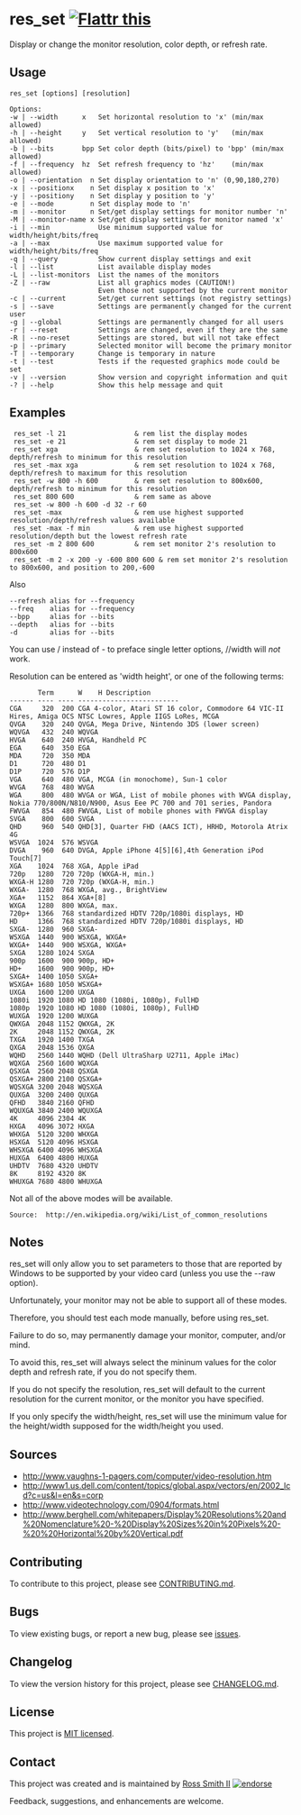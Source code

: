 # res_set [![Flattr this][flatter_png]][flatter]

Display or change the monitor resolution, color depth, or refresh rate.

## Usage

````
res_set [options] [resolution]

Options:
-w | --width      x   Set horizontal resolution to 'x' (min/max allowed)
-h | --height     y   Set vertical resolution to 'y'   (min/max allowed)
-b | --bits       bpp Set color depth (bits/pixel) to 'bpp' (min/max allowed)
-f | --frequency  hz  Set refresh frequency to 'hz'    (min/max allowed)
-o | --orientation  n Set display orientation to 'n' (0,90,180,270)
-x | --positionx    n Set display x position to 'x'
-y | --positiony    n Set display y position to 'y'
-e | --mode         n Set display mode to 'n'
-m | --monitor      n Set/get display settings for monitor number 'n'
-M | --monitor-name x Set/get display settings for monitor named 'x'
-i | --min            Use minimum supported value for width/height/bits/freq
-a | --max            Use maximum supported value for width/height/bits/freq
-q | --query          Show current display settings and exit
-l | --list           List available display modes
-L | --list-monitors  List the names of the monitors
-Z | --raw            List all graphics modes (CAUTION!)
                      Even those not supported by the current monitor
-c | --current        Set/get current settings (not registry settings)
-s | --save           Settings are permanently changed for the current user
-g | --global         Settings are permanently changed for all users
-r | --reset          Settings are changed, even if they are the same
-R | --no-reset       Settings are stored, but will not take effect
-p | --primary        Selected monitor will become the primary monitor
-T | --temporary      Change is temporary in nature
-t | --test           Tests if the requested graphics mode could be set
-v | --version        Show version and copyright information and quit
-? | --help           Show this help message and quit
````

## Examples

````batch
 res_set -l 21                 & rem list the display modes
 res_set -e 21                 & rem set display to mode 21
 res_set xga                   & rem set resolution to 1024 x 768, depth/refresh to minimum for this resolution
 res_set -max xga              & rem set resolution to 1024 x 768, depth/refresh to maximum for this resolution
 res_set -w 800 -h 600         & rem set resolution to 800x600, depth/refresh to minimum for this resolution
 res_set 800 600               & rem same as above
 res_set -w 800 -h 600 -d 32 -r 60
 res_set -max                  & rem use highest supported resolution/depth/refresh values available
 res_set -max -f min           & rem use highest supported resolution/depth but the lowest refresh rate
 res_set -m 2 800 600          & rem set monitor 2's resolution to 800x600
 res_set -m 2 -x 200 -y -600 800 600 & rem set monitor 2's resolution to 800x600, and position to 200,-600
````

Also
````
--refresh alias for --frequency
--freq    alias for --frequency
--bpp     alias for --bits
--depth   alias for --bits
-d        alias for --bits
````

You can use / instead of - to preface single letter options, //width will *not* work.

Resolution can be entered as 'width height', or one of the following terms:

````
       Term      W    H Description
------ ---- ---- -------------------------
CGA     320  200 CGA 4-color, Atari ST 16 color, Commodore 64 VIC-II Hires, Amiga OCS NTSC Lowres, Apple IIGS LoRes, MCGA
QVGA    320  240 QVGA, Mega Drive, Nintendo 3DS (lower screen)
WQVGA   432  240 WQVGA
HVGA    640  240 HVGA, Handheld PC
EGA     640  350 EGA
MDA     720  350 MDA
D1      720  480 D1
D1P     720  576 D1P
VGA     640  480 VGA, MCGA (in monochome), Sun-1 color
WVGA    768  480 WVGA
WGA     800  480 WVGA or WGA, List of mobile phones with WVGA display, Nokia 770/800N/N810/N900, Asus Eee PC 700 and 701 series, Pandora
FWVGA   854  480 FWVGA, List of mobile phones with FWVGA display
SVGA    800  600 SVGA
QHD     960  540 QHD[3], Quarter FHD (AACS ICT), HRHD, Motorola Atrix 4G
WSVGA  1024  576 WSVGA
DVGA    960  640 DVGA, Apple iPhone 4[5][6],4th Generation iPod Touch[7]
XGA    1024  768 XGA, Apple iPad
720p   1280  720 720p (WXGA-H, min.)
WXGA-H 1280  720 720p (WXGA-H, min.)
WXGA-  1280  768 WXGA, avg., BrightView
XGA+   1152  864 XGA+[8]
WXGA   1280  800 WXGA, max.
720p+  1366  768 standardized HDTV 720p/1080i displays, HD
HD     1366  768 standardized HDTV 720p/1080i displays, HD
SXGA-  1280  960 SXGA-
WSXGA  1440  900 WSXGA, WXGA+
WXGA+  1440  900 WSXGA, WXGA+
SXGA   1280 1024 SXGA
900p   1600  900 900p, HD+
HD+    1600  900 900p, HD+
SXGA+  1400 1050 SXGA+
WSXGA+ 1680 1050 WSXGA+
UXGA   1600 1200 UXGA
1080i  1920 1080 HD 1080 (1080i, 1080p), FullHD
1080p  1920 1080 HD 1080 (1080i, 1080p), FullHD
WUXGA  1920 1200 WUXGA
QWXGA  2048 1152 QWXGA, 2K
2K     2048 1152 QWXGA, 2K
TXGA   1920 1400 TXGA
QXGA   2048 1536 QXGA
WQHD   2560 1440 WQHD (Dell UltraSharp U2711, Apple iMac)
WQXGA  2560 1600 WQXGA
QSXGA  2560 2048 QSXGA
QSXGA+ 2800 2100 QSXGA+
WQSXGA 3200 2048 WQSXGA
QUXGA  3200 2400 QUXGA
QFHD   3840 2160 QFHD
WQUXGA 3840 2400 WQUXGA
4K     4096 2304 4K
HXGA   4096 3072 HXGA
WHXGA  5120 3200 WHXGA
HSXGA  5120 4096 HSXGA
WHSXGA 6400 4096 WHSXGA
HUXGA  6400 4800 HUXGA
UHDTV  7680 4320 UHDTV
8K     8192 4320 8K
WHUXGA 7680 4800 WHUXGA
````

Not all of the above modes will be available.

    Source:  http://en.wikipedia.org/wiki/List_of_common_resolutions

## Notes

res_set will only allow you to set parameters to those that are reported by
Windows to be supported by your video card (unless you use the --raw option).

Unfortunately, your monitor may not be able to support all of these modes.

Therefore, you should test each mode manually, before using res_set.

Failure to do so, may permanently damage your monitor, computer, and/or mind.

To avoid this, res_set will always select the mininum values for the color
depth and refresh rate, if you do not specify them.

If you do not specify the resolution, res_set will default to the current
resolution for the current monitor, or the monitor you have specified.

If you only specify the width/height, res_set will use the minimum value
for the height/width supposed for the width/height you used.

## Sources

* http://www.vaughns-1-pagers.com/computer/video-resolution.htm
* http://www1.us.dell.com/content/topics/global.aspx/vectors/en/2002_lcd?c=us&l=en&s=corp
* http://www.videotechnology.com/0904/formats.html
* http://www.berghell.com/whitepapers/Display%20Resolutions%20and%20Nomenclature%20-%20Display%20Sizes%20in%20Pixels%20-%20%20Horizontal%20by%20Vertical.pdf

## Contributing

To contribute to this project, please see [CONTRIBUTING.md](CONTRIBUTING.md).

## Bugs

To view existing bugs, or report a new bug, please see [issues](../../issues).

## Changelog

To view the version history for this project, please see [CHANGELOG.md](CHANGELOG.md).

## License

This project is [MIT licensed](LICENSE).

## Contact

This project was created and is maintained by [Ross Smith II][] [![endorse][endorse_png]][endorse]

Feedback, suggestions, and enhancements are welcome.

[Ross Smith II]: mailto:ross@smithii.com "ross@smithii.com"
[flatter]: https://flattr.com/submit/auto?user_id=rasa&url=https%3A%2F%2Fgithub.com%2Frasa%2Fres_set
[flatter_png]: http://button.flattr.com/flattr-badge-large.png "Flattr this"
[endorse]: https://coderwall.com/rasa
[endorse_png]: https://api.coderwall.com/rasa/endorsecount.png "endorse"

